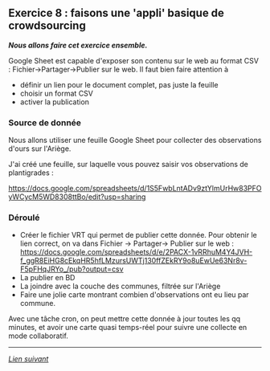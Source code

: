 ## Exercice 8 : faisons une 'appli' basique de crowdsourcing

***Nous allons faire cet exercice ensemble.***

Google Sheet est capable d'exposer son contenu sur le web au format CSV : Fichier->Partager->Publier sur le web. Il faut bien faire attention à 

- définir un lien pour le document complet, pas juste la feuille
- choisir un format CSV
- activer la publication


### Source de donnée

Nous allons utiliser une feuille Google Sheet pour collecter des observations d'ours sur l'Ariège.

J'ai créé une feuille, sur laquelle vous pouvez saisir vos observations de plantigrades : 

https://docs.google.com/spreadsheets/d/1S5FwbLntADv9ztYlmUrHw83PFOyWCycM5WD8308ttBo/edit?usp=sharing


### Déroulé

- Créer le fichier VRT qui permet de publier cette donnée. Pour obtenir le lien correct, on va dans Fichier -> Partager-> Publier sur le web : https://docs.google.com/spreadsheets/d/e/2PACX-1vRRhuM4Y4JVH-f_ggR8EiHG8cEkqHR5hfLMzursUWTj130ffZEkRY9o8uEwUe63Nr8v-F5pFHqJRYo_/pub?output=csv
- La publier en BD
- La joindre avec la couche des communes, filtrée sur l'Ariège
- Faire une jolie carte montrant combien d'observations ont eu lieu par commune.

Avec une tâche cron, on peut mettre cette donnée à jour toutes les qq minutes, et avoir une carte quasi temps-réel pour suivre une collecte en mode collaboratif.

---

*[Lien suivant](conclusion.md)*